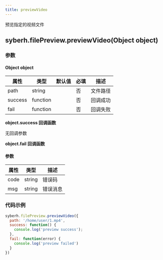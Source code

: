 ```yaml
---
title: previewVideo
---
```


预览指定的视频文件

## syberh.filePreview.previewVideo(Object object)

### **参数**

#### Object object

| 属性     | 类型     | 默认值 | 必填 | 描述               |
| -------- | -------- | :----: | ---- | ------------------ |
| path     | string   |        | 否   | 文件路径               |
| success  | function |        | 否   | 回调成功           |
| fail     | function |        | 否   | 回调失败           |


**object.success 回调函数**

无回调参数


**object.fail 回调函数**

#### 参数

| 属性 | 类型   | 描述     |
| ---- | ------ | -------- |
| code | string | 错误码   |
| msg  | string | 错误消息 |

### **代码示例**

```javascript
syberh.filePreview.previewVideo({
  path: '/home/user/1.mp4',
  success: function() {
    console.log('preview success');
  },
  fail: function(error) {
    console.log('preview failed')
  }
})
```
